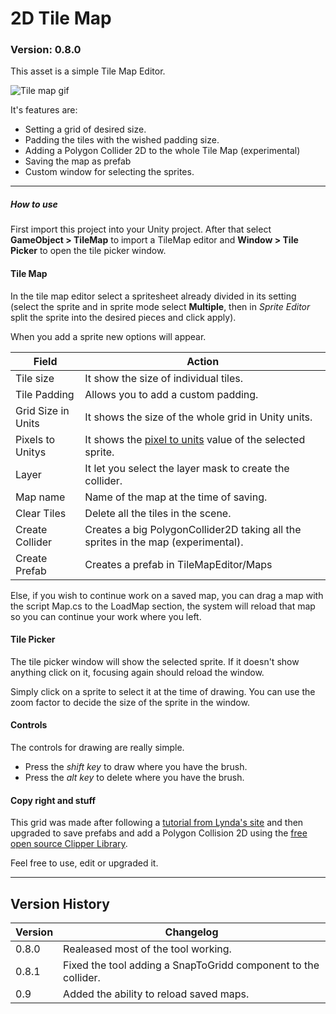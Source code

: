 # 2D Tile Map

### Version: 0.8.0

This asset is a simple Tile Map Editor.

![Tile map gif](https://zippy.gfycat.com/ReflectingHandyAlleycat.gif)

It's features are:
- Setting a grid of desired size.
- Padding the tiles with the wished padding size.
- Adding a Polygon Collider 2D to the whole Tile Map (experimental)
- Saving the map as prefab
- Custom window for selecting the sprites.

---
##### How to use

First import this project into your Unity project. After that select **GameObject > TileMap** to import a TileMap editor and **Window > Tile Picker** to open the tile picker window.

#### Tile Map

In the tile map editor select a spritesheet already divided in its setting (select the sprite and in sprite mode select **Multiple**, then in _Sprite Editor_ split the sprite into the desired pieces and click apply).

When you add a sprite new options will appear.

Field | Action
--- | ---
Tile size | It show the size of individual tiles.
Tile Padding | Allows you to add a custom padding.
Grid Size in Units | It shows the size of the whole grid in Unity units.
Pixels to Unitys | It shows the [pixel to units](https://docs.unity3d.com/ScriptReference/Sprite-pixelsPerUnit.html) value of the selected sprite.
Layer | It let you select the layer mask to create the collider.
Map name | Name of the map at the time of saving.
Clear Tiles | Delete all the tiles in the scene.
Create Collider | Creates a big PolygonCollider2D taking all the sprites in the map (experimental).
Create Prefab | Creates a prefab in TileMapEditor/Maps

Else, if you wish to continue work on a saved map, you can drag a map with the script Map.cs to the LoadMap section, the system will reload that map so you can continue your work where you left.

#### Tile Picker

The tile picker window will show the selected sprite. If it doesn't show anything click on it, focusing again should reload the window.

Simply click on a sprite to select it at the time of drawing. You can use the zoom factor to decide the size of the sprite in the window.

#### Controls

The controls for drawing are really simple.
- Press the _shift key_ to draw where you have the brush.
- Press the _alt key_ to delete where you have the brush.

#### Copy right and stuff

This grid was made after following a [tutorial from Lynda's site](https://www.lynda.com/Unity-tutorials/Unity-5-2D-Building-Tile-Map-Editor/384876-2.html) and then upgraded to save prefabs and add a Polygon Collision 2D using the [free open source Clipper Library](http://www.angusj.com/delphi/clipper.php).

Feel free to use, edit or upgraded it.

---

## Version History

Version | Changelog
--- | ---
0.8.0 | Realeased most of the tool working.
0.8.1 | Fixed the tool adding a SnapToGridd component to the collider.
0.9 | Added the ability to reload saved maps.